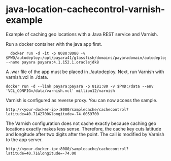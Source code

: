 # java-location-cachecontrol-varnish-example
Example of caching geo locations with a Java REST service and Varnish.

Run a docker container with the java app first.

```
  docker run -d -it -p 8080:8080 -v $PWD/autodeploy:/opt/payara41/glassfish/domains/payaradomain/autodeploy --name payara payara:4.1.152.1.oraclejdk8
```

A .war file of the app must be placed in ./autodeploy. Next, run Varnish with varnish.vcl in ./data.

```
docker run -d --link payara:payara -p 8181:80 -v $PWD:/data --env 'VCL_CONFIG=/data/varnish.vcl' million12/varnish
```

Varnish is configured as reverse proxy. You can now access the sample.

```
http://<your-docker-ip>:8080/samplecache/cachecontrol?latitude=40.7142700&longitude=-74.0059700
```

The Varnish configuration does not cache exactly because caching geo locations exactly makes less sense. Therefore, the cache key cuts latitude and longitude after two digits after the point. The call is modified by Varnish to the app server.

```
http://<your-docker-ip>:8080/samplecache/cachecontrol?latitude=40.71&longitude=-74.00
```
